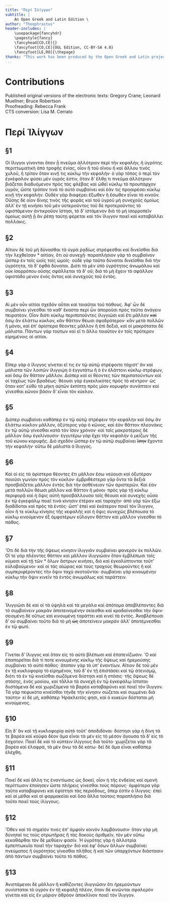 ```yaml
---
title: "Περί Ἰλίγγων"
subtitle: |
	An Open Greek and Latin Edition \ 
author: "Theophrastus"
header-includes: | 
	\usepackage{fancyhdr}
	\pagestyle{fancy}
	\fancyhead[CO,CE]{}
	\fancyfoot[CO,CE]{OGL Edition, CC-BY-SA 4.0}
	\fancyfoot[LE,RO]{\thepage}
thanks: "This work has been produced by the Open Greek and Latin project through the help of volunteers. See contributions for details."
...
```


# Contributions  

Published original versions of the electronic texts: Gregory Crane; Leonard Muellner; Bruce Robertson  
 Proofreading: Rebecca Frank  
 CTS conversion: Lisa M. Cerrato  

# Περί Ἰλίγγων  

## §1  

<p rend="indent"><pb facs="uiug.30112023840660-1583374486redo_0428"/><milestone unit="page" n="401" type="print"/>Οἱ ἴλιγγοι γίνονται ὅταν ᾖ πνεῦμα ἀλλότριον περὶ τὴν κεφαλὴν, ἢ ὑγρότης περιττωματικὴ ἀπὸ τροφῆς ἐνίας, οἷον ἢ τοῦ οἴνου ἢ καὶ ἄλλου τινὸς χυλοῦ, ἢ τρίτον ὅταν κινῇ τις κύκλῳ τὴν κεφαλήν· ὁ γὰρ τόπος ὁ περὶ τὸν ἐγκέφαλον φύσει μὲν ὑγρός ἐστιν, ὅταν δʼ ἔλθῃ τι πνεῦμα ἀλλότριον βιάζεται διαδυόμενον πρὸς τὰς φλέβας καὶ ὠθεῖ κύκλῳ τὸ προυπάρχον ὑγρὸν, ὥστε τρόπον τινὰ τὸ αὐτὸ συμβαίνει καὶ ἐάν τις προαιρέσει κύκλῳ κινῇ τὴν κεφαλήν. Οὐδὲν γὰρ διαφέρει ἔξωθεν ἢ ἔσωθεν εἶναι τὸ κινοῦν. Οὔσης δὲ οἷον δίνης τινὸς τῆς φορᾶς καὶ τοῦ ὑγροῦ μὴ συνεχοῦς ὁμοίως ἀλλʼ ἐν τῇ κινήσει τοῦ μὲν ὑστεροῦντος τοῦ δὲ προτεροῦντος τὸ ὑφιστάμενον ἀντικροῦον ἵστησι, τὸ δʼ ἱστάμενον διὰ τὸ μὴ ἰσορροπεῖν ὁμοίως αὐτῇ ᾗ ἂν ῥέπῃ ταύτῃ φέρεται καὶ τὸν ἴλιγγον ποιεῖ καὶ καταβάλλει πολλάκις. </p>  

## §2  

<p>Αἴτιον δὲ τοῦ μὴ δύνασθαι τὰ ὑγρὰ ῥᾳδίως στρέφεσθαι καὶ δινεῖσθαι διὰ τὴν λεχθεῖσαν * αἰτίαν, ὅτι οὐ συνεχῆ· παραπλήσιον γὰρ τὸ συμβαῖνον ὥσπερ ἐν τοῖς ὠοῖς τοῖς ὠμοῖς· οὐδὲ γὰρ ταῦτα δύναται δινεῖσθαι διὰ τὴν ὑγρότητα, τὰ δʼ ἑφθὰ δύναται. <add>Διότι τὰ μὲν ὑπὸ ὑγρότητος ἀνωμάλου καὶ οὐκ ἰσορρόπου οὔσης σφάλλεται τὰ δʼ οὔ</add>; διὰ τὸ μὴ ἔχειν τὸ σφάλλον ὑφιστάδο μενον ἑνὸς ὄντος καὶ συνεχοῦς <add>τοῦ ἐντός</add>. </p>  

## §3  

<p>Αἱ μὲν οὖν αἰτίαι σχεδὸν αὗται καὶ τοιαῦται τοῦ πάθους. Ἀφʼ ὧν δὲ συμβαίνει γίνεσθαι τὰ καθʼ ἕκαστα περὶ ὧν ἀποροῦσι πρὸς ταῦτα ἀνάγειν πειρατέον. Οἷον διότι κύκλῳ περιπατοῦντες ἰλιγγιῶσι καὶ ἔτι μᾶλλον <del>καὶ</del> <pb facs="uiug.30112023840660-1583374486redo_0429"/> ὅσῳ ἂν ἐλάττω κύκλον, κἂν θᾶττον θέωσι σφοδρότερον· κἂν μετὰ πολλῶν ἢ μόνοι, καὶ ἐπʼ ἀρίστερα θέοντες μᾶλλον <add>ἢ ἐπὶ δεξιά</add>, καὶ οἱ μακρότατοι δὲ μάλιστα. Πάντων γὰρ τούτων καὶ εἴ τι ἄλλο τοιοῦτον ἐν τοῖς πρότερον εἰρημένοις αἱ αἰτίαι. </p>  

## §4  

<p>Εἴπερ γὰρ ὁ ἴλιγγος γίνεται εἴ τις ἐν τῷ αὐτῷ στρέφοιτο τάχιστʼ ἂν καὶ μάλιστα τῶν λοιπῶν ἰλιγγιῴη ὁ ἐγγυτάτω ἢ ὁ ἐν ἐλάττονι κύκλῳ στρέφων, καὶ ὅσῳ ἂν θᾶττον μᾶλλον. Διόπερ <add>καὶ</add> οἱ θέοντες τῶν περιπατούντων καὶ οἱ ταχέως τῶν βραδέως· θέουσι γὰρ <add>ἐγκεκλικότες</add> πρὸς τὸ κέντρον· ὡς ὅταν κατʼ εὐθὺ τὰ μήκη αὐτῶν ἐκπίπτῃ πρὸς μίαν κορυφὴν συνάπτειν καὶ γίνεσθαι κῶνον βάσιν δʼ εἶναι τὸν κύκλον. </p>  

## §5  

<p>Διόπερ συμβαίνει καθάπερ ἐν τῷ αὐτῷ στρέφειν τὴν κεφαλὴν καὶ ὅσῳ ἂν ἐλάττω κύκλον μᾶλλον, ὀξύτερος γὰρ ὁ κῶνος, καὶ ἐὰν θᾶττον πλεονάκις ἐν τῷ αὐτῷ γίνεσθαι κατὰ τὸν ἴσον χρόνον· καὶ τοῖς μακροτέροις δὲ μᾶλλον ὅσῳ ἐγκλίνουσιν· ἐγγυτέρω γὰρ ἔχει τὴν κεφαλὴν ὁ μείζων τῆς τοῦ κώνου κορυφῆς. Διὸ σχεδὸν ὥσπερ ἐν τῷ αὐτῷ συμβαίνει <del>ἴσην</del> ἔχοντα τὴν κεφαλήν· οὕτω δὲ μάλιστα ὁ ἴλιγγος. </p>  

## §6  

<p>Καὶ οἱ εἰς τὰ ἀρίστερα θέοντες ἔτι μᾶλλον ἔσω νεύουσι καὶ ὀξυτέραν ποιοῦσι γωνίαν πρὸς τὸν κύκλον· ἐμβριθέστερα γὰρ ὄντα τὰ δεξιὰ προσβιάζεται μᾶλλον ἐντὸς διὰ τὴν ἀσθένειαν τῶν ἀριστερῶν. Καὶ ἐὰν μετὰ πολλῶν θέωσι μᾶλλον καὶ θᾶττον ἢ μόνοι· πρὸς γὰρ τῇ κύκλῳ περιφορᾷ καὶ ἡ ὄψις αὐτὴ προσβάλλουσα τοῖς θέουσι καὶ συνεχὴς οὖσα ἐν τῷ ἐγκεφάλῳ ποιεῖ τινὰ κίνησιν ἑτέραν καὶ ταραχήν· ἀπὸ γὰρ τῶν ἔξω διαδίδοται καὶ πρὸς τὰ ἐντός· ὥστʼ ἐπεὶ καὶ ἑκάτερον ποιεῖ τὸν ἴλιγγον, οἷον ἥ τε κύκλῳ κίνησις τῆς κεφαλῆς καὶ ἡ ὄψις συνεχῶς βλέπουσα τὸ κύκλῳ κινούμενον ἐξ ἀμφοτέρων εὔλογον θᾶττον καὶ μᾶλλον γίνεσθαι τὸ πάθος. </p>  

## §7  

<p>Ὅτι δὲ διὰ τὴν τῆς ὄψεως κίνησιν ἰλιγγιᾶν συμβαίνει φανερὸν ἐκ πολλῶν. Οἵ τε γὰρ πλέοντες θᾶττον καὶ μᾶλλον ἰλιγγιῶσιν ὅταν ἐμβλέπωσι τοῖς κύμασι καὶ τῇ τῶν * ὅλων ἄστρων κινήσει, διὸ καὶ ἐγκαλύπτονται τοῦτʼ εὐλαβούμενοι· καὶ οἱ τὰς αἰώρας καὶ τοὺς τροχοὺς θεωροῦντες ἢ καὶ συμπεριφέροντες τὴν ὄψιν ταχὺ σκοτοῦνται· συμβαίνει γὰρ κινουμένην κύκλῳ τὴν ὄψιν κινεῖν τὰ ἐντὸς ἀνωμάλως καὶ ταράττειν. </p>  

## §8  

<p>Ἰλιγγιῶσι δὲ καὶ οἱ τὰ ὑψηλὰ καὶ τὰ μεγάλα καὶ ἀπότομα ἀποβλέποντες διὰ τὸ συμβαίνειν μακρὰν ἀποτεινομένην σείεσθαι καὶ κραδαίνεσθαι τὴν ὄψιν· σειομένη δὲ οὕτως καὶ κινουμένη ταράττει καὶ κινεῖ τὰ ἐντός. Ἀναβλέπουσι δʼ οὐ συμβαίνει τοῦτο διὰ τὸ μὴ <del>ὡς</del> ἀποτείνειν μακρὰν ἀλλʼ ἀποτέμνεσθαι ἐν τῷ φωτί. </p>  

## §9  

<p>Γίνεται δʼ ἴλιγγος καὶ ὅταν εἰς τὸ αὐτὸ βλέπωσι καὶ ἐπατενίζωσιν. Ὃ καὶ ἐπαπορεῖται διὰ τί ποτε κινουμένης κύκλῳ τῆς ὄψεως καὶ ἠρεμούσης συμβαίνει τὸ αὐτὸ πάθος· ἄτοπον γὰρ τὸ ὑπʼ ἐναντίων. Αἴτιον δὲ τοῦ μὲν ἐν τῇ κυκλοφορίᾳ τὸ εἰρημένον, τοῦ δʼ ἐν τῇ ἐπιστάσει καὶ τῷ ἀτενισμῷ, διότι τὰ ἐν τῷ κινεῖσθαι σωζόμενα διίστησι καὶ ἡ στάσις· τῆς ὄψεως δὲ στάσης, ἑνὸς μοοίου, καὶ τἆλλα τὰ συνεχῆ ἐν τῷ <pb facs="uiug.30112023840660-1583374486redo_0430"/> ἐγκεφάλῳ ἵσταται· διιστάμενα δὲ καὶ χωριζόμενα τὰ βαρέα καταβαρύνει καὶ ποιεῖ τὸν ἴλιγγον. Τὰ γὰρ πεφυκότα κινεῖσθαι τήνδε τὴν κίνησιν σώζεται καὶ συμμένει διὰ ταύτην· εἰ δὲ μὴ, καθάπερ Ἡράκλειτός φησι, καὶ ὁ κυκεὼν διίσταται μὴ κινούμενος. </p>  

## §10  

<p>Εἴη δʼ ἂν καὶ τῇ κυκλοφορίᾳ αὐτὸ τοῦτʼ ἀποδιδόναι· διίστησι γὰρ ἡ δίνη τά τε βαρέα καὶ κοῦφα δέον ἅμα εἶναι τὰ μὲν εἰς τὸ μέσον ἄγουσα τὰ δʼ εἰς τὸ ἔσχατον. Ποιεῖ δὲ καὶ τὸ κύπτειν ἰλίγγους διὰ τοῦτο· χωρίζεται γὰρ τὰ βαρέα καὶ ἐλαφρὰ, τὰ μὲν ἄνω τὰ δὲ κάτω· δεῖ δὲ ἅμα εἶναι καθάπερ ἐλέχθη. </p>  

## §11  

<p>Ποιεῖ δὲ καὶ ἄλλη τις ἐναντίωσις ὡς δοκεῖ, οἷον ἡ τῆς ἐνδείας καὶ σμονὴ περίττωσιν ἐποίησεν ὥστε πλήρεις γίνεσθαι τοὺς πόρους· ἀμφότερα γὰρ ταῦτα καταβαρύνει καὶ ἐφίστησι τὰς περιόδους, ὅπερ ἐστὶν ὁ ἴλιγγος· ἐπεὶ καὶ αἱ μέθαι καὶ αἱ φαρμακεῖαι καὶ ὅσα ἄλλα τούτοις παραπλήσια διὰ τοῦτο ποιεῖ τοὺς ἰλίγγους. </p>  

## §12  

<p>Ὅθεν καὶ τὸ σημεῖόν τινες ἐπʼ ἀμφοῖν κοινὸν λαμβάνουσιν· ὅταν γὰρ μὴ δύνηταί τις τοὺς στρωτῆρας ἢ <add>τὰς</add> δοκοὺς ἀριθμεῖν, τὸν μὲν οὔπω κεκαθάρθαι τὸν δὲ μεθύειν φασίν. Ἡ ὑγρότης γὰρ ἡ ἀλλοτρία ἐμπεπτωκυῖα ποιεῖ τὴν ταραχήν· διὸ καὶ ἐφʼ ὅσων ἄλλων συμβαίνει πνεύματος ἢ ὑγρότητος γίνεσθαι πλῆθος ἢ καὶ τῶν ὑπαρχόντων διάστασιν ἀπὸ πάντων συμβαίνει τοῦτο τὸ πάθος. </p>  

## §13  

<p>Ἀνιστάμενοι δὲ μᾶλλον ἢ καθίζοντες ἰλιγγιῶσιν ὅτι ἠρεμούντων συνίσταται τὸ ὑγρὸν ἐν τῇ κεφαλῇ πλέον, ὅταν δὲ κινῶνται σφαλερὸν γίνεται καὶ εἰς ἓν μόριον ἀθρόον ἀποκλῖνον ποιεῖ τὸν ἴλιγγον. </p>  

